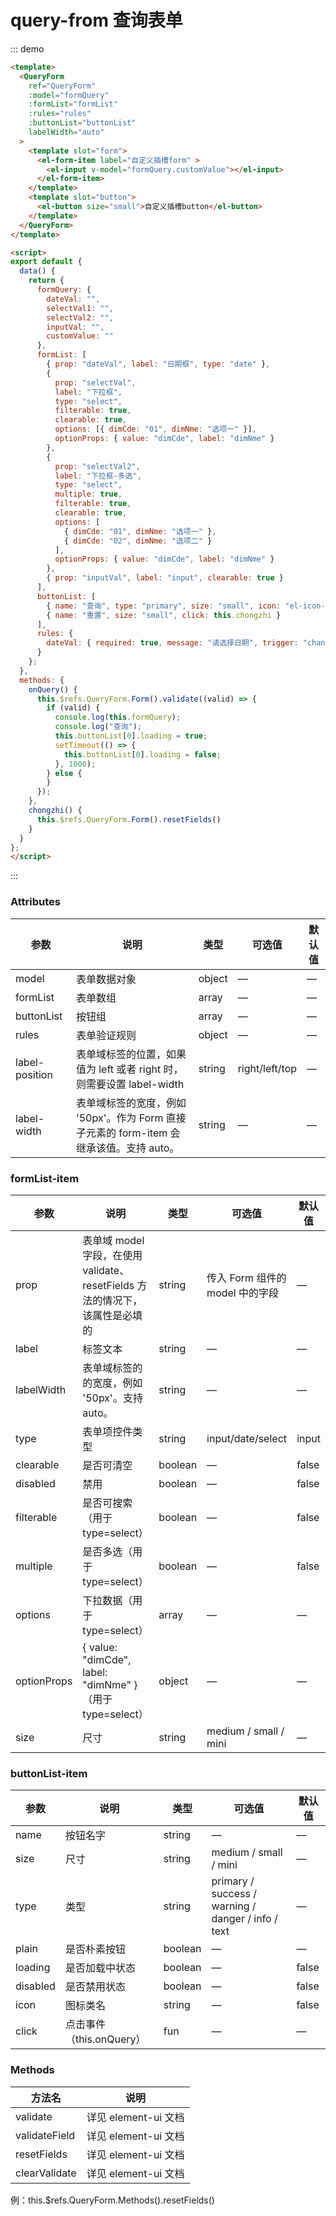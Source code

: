 # query-from 查询表单 

::: demo

```html
<template>
  <QueryForm
    ref="QueryForm"
    :model="formQuery"
    :formList="formList"
    :rules="rules"
    :buttonList="buttonList"
    labelWidth="auto"
  >
    <template slot="form">
      <el-form-item label="自定义插槽form" >
        <el-input v-model="formQuery.customValue"></el-input>
      </el-form-item>
    </template>
    <template slot="button">
      <el-button size="small">自定义插槽button</el-button>
    </template>
  </QueryForm>
</template>

<script>
export default {
  data() {
    return {
      formQuery: {
        dateVal: "",
        selectVal1: "",
        selectVal2: "",
        inputVal: "",
        customValue: ""
      },
      formList: [
        { prop: "dateVal", label: "日期框", type: "date" },
        {
          prop: "selectVal",
          label: "下拉框",
          type: "select",
          filterable: true,
          clearable: true,
          options: [{ dimCde: "01", dimNme: "选项一" }],
          optionProps: { value: "dimCde", label: "dimNme" }
        },
        {
          prop: "selectVal2",
          label: "下拉框-多选",
          type: "select",
          multiple: true,
          filterable: true,
          clearable: true,
          options: [
            { dimCde: "01", dimNme: "选项一" },
            { dimCde: "02", dimNme: "选项二" }
          ],
          optionProps: { value: "dimCde", label: "dimNme" }
        },
        { prop: "inputVal", label: "input", clearable: true }
      ],
      buttonList: [
        { name: "查询", type: "primary", size: "small", icon: "el-icon-search", loading: false, click: this.onQuery },
        { name: "重置", size: "small", click: this.chongzhi }
      ],
      rules: {
        dateVal: { required: true, message: "请选择日期", trigger: "change" }
      }
    };
  },
  methods: {
    onQuery() {
      this.$refs.QueryForm.Form().validate((valid) => {
        if (valid) {
          console.log(this.formQuery);
          console.log("查询");
          this.buttonList[0].loading = true;
          setTimeout(() => {
            this.buttonList[0].loading = false;
          }, 1000);
        } else {
        }
      });
    },
    chongzhi() {
      this.$refs.QueryForm.Form().resetFields()
    }
  }
};
</script>
```

:::

### Attributes

| 参数           | 说明         | 类型        | 可选值 | 默认值       |
| -------------- | ----------- | ----------- | ------ | ----------- |
| model          | 表单数据对象 | object      |    —   |       —     |
| formList       | 表单数组     | array       |    —   |       —     |
| buttonList     | 按钮组       | array       |    —   |       —     |
| rules          | 表单验证规则 | object      |    —   |       —     |
| label-position | 表单域标签的位置，如果值为 left 或者 right 时，则需要设置 label-width     | string  | right/left/top|      —     |
| label-width    | 表单域标签的宽度，例如 '50px'。作为 Form 直接子元素的 form-item 会继承该值。支持 auto。 | string   |    —   |     —     |

### formList-item

| 参数             | 说明                   | 类型            | 可选值 | 默认值       |
| ---------------- | ---------------------- | --------------- | ------ | ----------- |
| prop  | 表单域 model 字段，在使用 validate、resetFields 方法的情况下，该属性是必填的 | string | 传入 Form 组件的 model 中的字段 |   —   |
| label       |  标签文本                     |  string |    —   |       —     |
| labelWidth  |  表单域标签的的宽度，例如 '50px'。支持 auto。 |  string |    —   |      —     |
| type        |  表单项控件类型                |  string |    input/date/select   |      input    |
| clearable   |  是否可清空                    | boolean |    —   |       false     |
| disabled    |  禁用                         |  boolean |    —   |       false     |
| filterable  |  是否可搜索（用于type=select） | boolean  |    —   |       false     |
| multiple    |  是否多选（用于type=select）   | boolean  |    —   |       false     |
| options     | 下拉数据（用于type=select）    |  array   |    —   |       —         |
| optionProps |  { value: "dimCde", label: "dimNme" }（用于type=select） |  object |    —   |    —    |
| size        |  尺寸                         | string   |    medium / small / mini   |     —    |

### buttonList-item

| 参数      | 说明         | 类型   | 可选值 | 默认值       |
| -------  | ------------ | ------ | ------ | ----------- |
| name     | 按钮名字      | string |   —   |      —     |
| size     | 尺寸          | string |   medium / small / mini   |      —     |
| type     | 类型          | string |   primary / success / warning / danger / info / text   |      —     |
| plain    | 是否朴素按钮   | boolean |   —   |      —     |
| loading  | 是否加载中状态 | boolean |   —   |      false     |
| disabled | 是否禁用状态   | boolean |   —   |      false     |
| icon     | 图标类名       | string |   —   |      false     |
| click    | 点击事件（this.onQuery） | fun |   —   |      —     |

### Methods

| 方法名            | 说明                |
| ---------------- | ------------------- |
| validate         | 详见 element-ui 文档 |
| validateField    | 详见 element-ui 文档 |
| resetFields      | 详见 element-ui 文档 |
| clearValidate    | 详见 element-ui 文档 |

例：this.$refs.QueryForm.Methods().resetFields()
